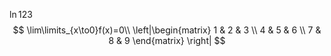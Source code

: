 $\ln123$  
$$
\lim\limits_{x\to0}f(x)=0\\
 \left|\begin{matrix}
    1 & 2 & 3 \\
    4 & 5 & 6 \\
    7 & 8 & 9
   \end{matrix} \right|
$$



